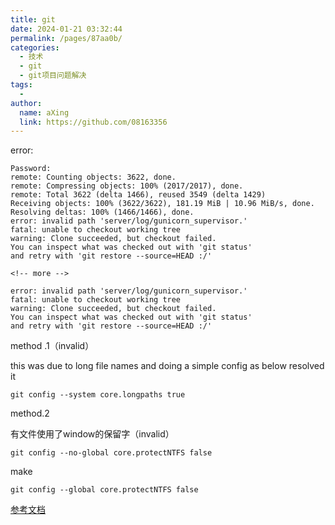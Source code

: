 ```yaml
---
title: git
date: 2024-01-21 03:32:44
permalink: /pages/87aa0b/
categories:
  - 技术
  - git
  - git项目问题解决
tags:
  - 
author: 
  name: aXing
  link: https://github.com/08163356
---
```

error:

```
Password:
remote: Counting objects: 3622, done.
remote: Compressing objects: 100% (2017/2017), done.
remote: Total 3622 (delta 1466), reused 3549 (delta 1429)
Receiving objects: 100% (3622/3622), 181.19 MiB | 10.96 MiB/s, done.
Resolving deltas: 100% (1466/1466), done.
error: invalid path 'server/log/gunicorn_supervisor.'
fatal: unable to checkout working tree
warning: Clone succeeded, but checkout failed.
You can inspect what was checked out with 'git status'
and retry with 'git restore --source=HEAD :/'

<!-- more -->
```



```
error: invalid path 'server/log/gunicorn_supervisor.'
fatal: unable to checkout working tree
warning: Clone succeeded, but checkout failed.
You can inspect what was checked out with 'git status'
and retry with 'git restore --source=HEAD :/'

```

method .1（invalid）

this was due to long file names and doing a simple config as below resolved it

```
git config --system core.longpaths true
```

method.2

有文件使用了window的保留字（invalid）

```
git config --no-global core.protectNTFS false
```

make 

```
git config --global core.protectNTFS false
```

[参考文档](https://confluence.atlassian.com/bitbucketserverkb/error-invalid-path-during-git-clone-to-windows-client-1085186345.html)